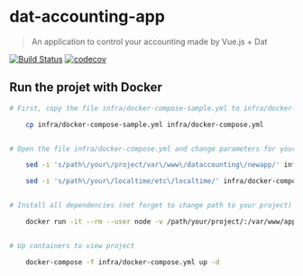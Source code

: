 # dat-accounting-app

> An application to control your accounting made by Vue.js + Dat

[![Build Status](https://travis-ci.org/bertoni/dat-accounting.svg?branch=master)](https://travis-ci.org/bertoni/dat-accounting)
[![codecov](https://codecov.io/gh/bertoni/dat-accounting/branch/master/graph/badge.svg)](https://codecov.io/gh/bertoni/dat-accounting)


## Run the projet with Docker

``` bash
# First, copy the file infra/docker-compose-sample.yml to infra/docker-compose.yml

    cp infra/docker-compose-sample.yml infra/docker-compose.yml


# Open the file infra/docker-compose.yml and change parameters for your use (need to change path project and localtime path. Linux distros usually is in /etc/localtime, in macOs in /usr/share/zoneinfo/some-locality, windows i'm sorry).

    sed -i 's/path\/your\/project/var\/www\/dataccounting\/newapp/' infra/docker-compose.yml

    sed -i 's/path\/your\/localtime/etc\/localtime/' infra/docker-compose.yml


# Install all dependencies (not forget to change path to your project)

    docker run -it --rm --user node -v /path/your/project/:/var/www/app -v /path/your/localtime:/etc/localtime node:8 yarn --cwd /var/www/app/ install --pure-lockfile


# Up containers to view project

    docker-compose -f infra/docker-compose.yml up -d


```
